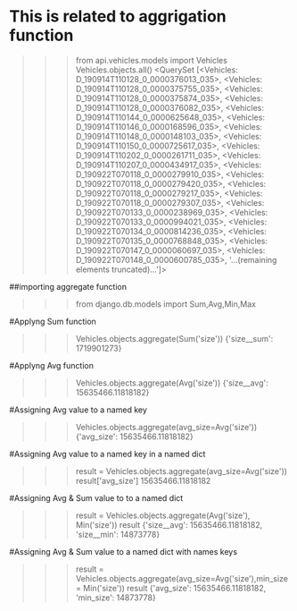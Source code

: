 # This is related to aggrigation function


>>> from api.vehicles.models import Vehicles
>>> Vehicles.objects.all()
<QuerySet [<Vehicles: D_190914T110128_0_0000376013_035>, <Vehicles: D_190914T110128_0_0000375755_035>, <Vehicles: D_190914T110128_0_0000375874_035>, <Vehicles: D_190914T110128_0_0000376082_035>, <Vehicles: D_190914T110144_0_0000625648_035>, <Vehicles: D_190914T110146_0_0000168596_035>, <Vehicles: D_190914T110148_0_0000148103_035>, <Vehicles: D_190914T110150_0_0000725617_035>, <Vehicles: D_190914T110202_0_0000261711_035>, <Vehicles: D_190914T110207_0_0000434917_035>, <Vehicles: D_190922T070118_0_0000279910_035>, <Vehicles: D_190922T070118_0_0000279420_035>, <Vehicles: D_190922T070118_0_0000279217_035>, <Vehicles: D_190922T070118_0_0000279307_035>, <Vehicles: D_190922T070133_0_0000238969_035>, <Vehicles: D_190922T070133_0_0000994021_035>, <Vehicles: D_190922T070134_0_0000814236_035>, <Vehicles: D_190922T070135_0_0000768848_035>, <Vehicles: D_190922T070147_0_0000060697_035>, <Vehicles: D_190922T070148_0_0000600785_035>, '...(remaining elements truncated)...']>

##importing aggregate function
>>> from django.db.models import Sum,Avg,Min,Max

#Applyng Sum function
>>> Vehicles.objects.aggregate(Sum('size'))
{'size__sum': 1719901273}

#Applyng Avg function
>>> Vehicles.objects.aggregate(Avg('size'))
{'size__avg': 15635466.11818182}


#Assigning Avg value to  a named key
>>> Vehicles.objects.aggregate(avg_size=Avg('size'))
{'avg_size': 15635466.11818182}


#Assigning Avg value to a named key in a named dict
>>> result = Vehicles.objects.aggregate(avg_size=Avg('size'))
>>> result['avg_size']
15635466.11818182

#Assigning Avg & Sum value to to a named dict
>>> result = Vehicles.objects.aggregate(Avg('size'), Min('size'))
>>> result
{'size__avg': 15635466.11818182, 'size__min': 14873778}

#Assigning Avg & Sum value to a named dict with names keys
>>> result = Vehicles.objects.aggregate(avg_size=Avg('size'),min_size = Min('size'))
>>> result
{'avg_size': 15635466.11818182, 'min_size': 14873778}


